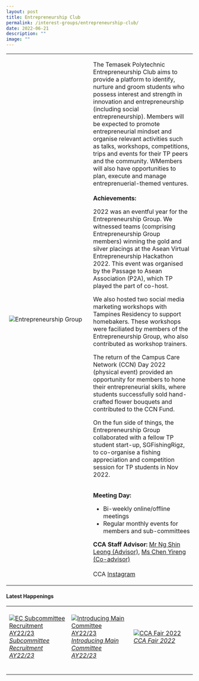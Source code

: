 ```yaml
---
layout: post
title: Entrepreneurship Club
permalink: /interest-groups/entrepreneurship-club/
date: 2022-06-21
description: ""
image: ""
---
```

<div>
    <table>
        <tr>
            <td style="width:45%"><image src="/images/Interest Groups/TPEC.jpeg" style="display:block;margin-left:auto;margin-right:auto;" alt="Entrepreneurship Group"></image></td>
            <td>
                <p>
                    The Temasek Polytechnic Entrepreneurship Club aims to provide a platform to identify, nurture and groom students who possess interest and strength in innovation and entrepreneurship (including social entrepreneurship). Members will be expected to promote entrepreneurial mindset and organise relevant activities such as talks, workshops, competitions, trips and events for their TP peers and the community. WMembers will also have opportunities to plan, execute and manage entreprenuerial-themed ventures.<br>
                    <br>
                    <b>Achievements:</b><br>
                </p>
							<p>
2022 was an eventful year for the Entrepreneurship Group. We witnessed teams (comprising Entrepreneurship Group members) winning the gold and silver placings at the Asean Virtual Entrepreneurship Hackathon 2022. This event was organised by the Passage to Asean Association (P2A), which TP played the part of co-host. 

We also hosted two social media marketing workshops with Tampines Residency to support homebakers. These workshops were faciliated by members of the Entrepreneurship Group, who also contributed as workshop trainers. 

The return of the Campus Care Network (CCN) Day 2022 (physical event) provided an opportunity for members to hone their entrepreneurial skills, where students successfully sold hand-crafted flower bouquets and contributed to the CCN Fund. 

On the fun side of things, the Entrepreneurship Group collaborated with a fellow TP student start-up, SGFishingRigz, to co-organise a fishing appreciation and competition session for TP students in Nov 2022.
							</p>
                <p>    
                    <b>Meeting Day:</b><br>
                </p>
                <ul>
                    <li>Bi-weekly online/offline meetings</li>
                    <li>Regular monthly events for members and sub-committees</li>
                </ul>
                <p>
                    <b>CCA Staff Advisor:</b> <a href="mailto:NG_Shin_Leong@TP.EDU.SG">Mr Ng Shin Leong (Advisor)</a>, <a href="mailto:CHEN_Yireng@TP.EDU.SG">Ms Chen Yireng (Co-advisor)</a><br>
                    <br>
                    CCA <a href="https://www.instagram.com/tpec.enspire/">Instagram</a>
                </p>
            </td>
        </tr>
    </table>
</div>

#### Latest Happenings

<div>
    <table>
        <tr>
            <td style="width:33%"><br>
                <a href="https://www.instagram.com/p/Cd-fD_BJ0MS/">
                    <image src="/images/Interest Groups/EC_Subcommittee Recruitment AY22-23.png" style="display:block;margin-left:auto;margin-right:auto;" alt="EC Subcommittee Recruitment AY22/23">
                    <h6 style="margin-top:0%">Subcommittee Recruitment AY22/23</h6>
                    </image>
                </a>
            </td>
            <td style="width:33%"><br>
                <a href="https://www.instagram.com/p/Cd55wxrJHJ4/">
                    <image src="/images/Interest Groups/EC_Introducing Main Committee AY22-23.png" style="display:block;margin-left:auto;margin-right:auto;" alt="Introducing Main Committee AY22/23">
                    <h6 style="margin-top:0%">Introducing Main Committee AY22/23</h6>
                    </image>
                </a>
            </td>
            <td style="width:33%"><br>
                <a href="https://www.instagram.com/p/CciYi1Jv3UG/">
                    <image src="/images/Interest Groups/EC_CCA Fair 2022.png" style="display:block;margin-left:auto;margin-right:auto;" alt="CCA Fair 2022">
                    <h6 style="margin-top:0%">CCA Fair 2022</h6>
                    </image>
                </a>
            </td>
        </tr>
    </table>
</div>